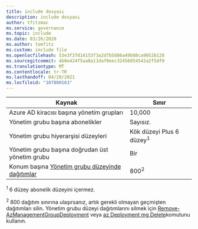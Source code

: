 ```yaml
---
title: include dosyası
description: include dosyası
author: tfitzmac
ms.service: governance
ms.topic: include
ms.date: 03/26/2020
ms.author: tomfitz
ms.custom: include file
ms.openlocfilehash: 53e3f37d14153f3a2d7b5886a49b08ca9052b128
ms.sourcegitcommit: 4b0e424f5aa8a11daf0eec32456854542a2f5df0
ms.translationtype: MT
ms.contentlocale: tr-TR
ms.lasthandoff: 04/20/2021
ms.locfileid: "107800163"
---
```

| Kaynak | Sınır |
| --- | --- |
| Azure AD kiracısı başına yönetim grupları | 10,000 |
| Yönetim grubu başına abonelikler | Sayısız. |
| Yönetim grubu hiyerarşisi düzeyleri | Kök düzeyi Plus 6 düzey<sup>1</sup> |
| Yönetim grubu başına doğrudan üst yönetim grubu | Bir |
| Konum başına [Yönetim grubu düzeyinde dağıtımlar](../articles/azure-resource-manager/templates/deploy-to-management-group.md) | 800<sup>2</sup> |

<sup>1</sup> 6 düzey abonelik düzeyini içermez.

<sup>2</sup> 800 dağıtım sınırına ulaşırsanız, artık gerekli olmayan geçmişten dağıtımları silin. Yönetim grubu düzeyi dağıtımlarını silmek için [Remove-AzManagementGroupDeployment](/powershell/module/az.resources/Remove-AzManagementGroupDeployment) veya [az Deployment mg Delete](/cli/azure/deployment/mg#az_deployment_mg_delete)komutunu kullanın.
